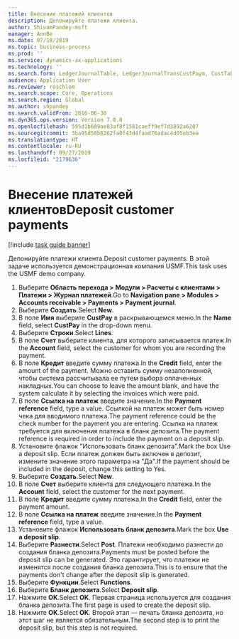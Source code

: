```yaml
---
title: Внесение платежей клиентов
description: Депонируйте платежи клиента.
author: ShivamPandey-msft
manager: AnnBe
ms.date: 07/18/2019
ms.topic: business-process
ms.prod: ''
ms.service: dynamics-ax-applications
ms.technology: ''
ms.search.form: LedgerJournalTable, LedgerJournalTransCustPaym, CustTableLookup
audience: Application User
ms.reviewer: roschlom
ms.search.scope: Core, Operations
ms.search.region: Global
ms.author: shpandey
ms.search.validFrom: 2016-06-30
ms.dyn365.ops.version: Version 7.0.0
ms.openlocfilehash: 595d1b609ae83af8f1581caeff9ef7d3892a6207
ms.sourcegitcommit: 3ba95d50b8262fa0f43d4faad76adac4d05eb3ea
ms.translationtype: HT
ms.contentlocale: ru-RU
ms.lasthandoff: 09/27/2019
ms.locfileid: "2179636"
---
```

# <a name="deposit-customer-payments"></a><span data-ttu-id="c80ae-103">Внесение платежей клиентов</span><span class="sxs-lookup"><span data-stu-id="c80ae-103">Deposit customer payments</span></span>

[!include [task guide banner](../../includes/task-guide-banner.md)]

<span data-ttu-id="c80ae-104">Депонируйте платежи клиента.</span><span class="sxs-lookup"><span data-stu-id="c80ae-104">Deposit customer payments.</span></span> <span data-ttu-id="c80ae-105">В этой задаче используется демонстрационная компания USMF.</span><span class="sxs-lookup"><span data-stu-id="c80ae-105">This task uses the USMF demo company.</span></span>

1. <span data-ttu-id="c80ae-106">Выберите **Область перехода > Модули > Расчеты с клиентами > Платежи > Журнал платежей**.</span><span class="sxs-lookup"><span data-stu-id="c80ae-106">Go to **Navigation pane > Modules > Accounts receivable > Payments > Payment journal**.</span></span>
2. <span data-ttu-id="c80ae-107">Выберите **Создать**.</span><span class="sxs-lookup"><span data-stu-id="c80ae-107">Select **New**.</span></span>
3. <span data-ttu-id="c80ae-108">В поле **Имя** выберите **CustPay** в раскрывающемся меню.</span><span class="sxs-lookup"><span data-stu-id="c80ae-108">In the **Name** field, select **CustPay** in the drop-down menu.</span></span>
4. <span data-ttu-id="c80ae-109">Выберите **Строки**.</span><span class="sxs-lookup"><span data-stu-id="c80ae-109">Select **Lines**.</span></span>
5. <span data-ttu-id="c80ae-110">В поле **Счет** выберите клиента, для которого записывается платеж.</span><span class="sxs-lookup"><span data-stu-id="c80ae-110">In the **Account** field, select the customer for whom you are recording the payment.</span></span>
6. <span data-ttu-id="c80ae-111">В поле **Кредит** введите сумму платежа.</span><span class="sxs-lookup"><span data-stu-id="c80ae-111">In the **Credit** field, enter the amount of the payment.</span></span> <span data-ttu-id="c80ae-112">Можно оставить сумму незаполненной, чтобы система рассчитывала ее путем выбора оплаченных накладных.</span><span class="sxs-lookup"><span data-stu-id="c80ae-112">You can choose to leave the amount blank, and have the system calculate it by selecting the invoices which were paid.</span></span>  
7. <span data-ttu-id="c80ae-113">В поле **Ссылка на платеж** введите значение.</span><span class="sxs-lookup"><span data-stu-id="c80ae-113">In the **Payment reference** field, type a value.</span></span> <span data-ttu-id="c80ae-114">Ссылкой на платеж может быть номер чека для вводимого платежа.</span><span class="sxs-lookup"><span data-stu-id="c80ae-114">The payment reference could be the check number for the payment you are entering.</span></span> <span data-ttu-id="c80ae-115">Ссылка на платеж требуется для включения платежа в бланк депозита.</span><span class="sxs-lookup"><span data-stu-id="c80ae-115">The payment reference is required in order to include the payment on a deposit slip.</span></span>  
8. <span data-ttu-id="c80ae-116">Установите флажок "Использовать бланк депозита".</span><span class="sxs-lookup"><span data-stu-id="c80ae-116">Mark the box Use a deposit slip.</span></span> <span data-ttu-id="c80ae-117">Если платеж должен быть включен в депозит, измените значение этого параметра на "Да".</span><span class="sxs-lookup"><span data-stu-id="c80ae-117">If the payment should be included in the deposit, change this setting to Yes.</span></span>  
9. <span data-ttu-id="c80ae-118">Выберите **Создать**.</span><span class="sxs-lookup"><span data-stu-id="c80ae-118">Select **New**.</span></span>
10. <span data-ttu-id="c80ae-119">В поле **Счет** выберите клиента для следующего платежа.</span><span class="sxs-lookup"><span data-stu-id="c80ae-119">In the **Account** field, select the customer for the next payment.</span></span>
11. <span data-ttu-id="c80ae-120">В поле **Кредит** введите сумму платежа.</span><span class="sxs-lookup"><span data-stu-id="c80ae-120">In the **Credit** field, enter the payment amount.</span></span>
12. <span data-ttu-id="c80ae-121">В поле **Ссылка на платеж** введите значение.</span><span class="sxs-lookup"><span data-stu-id="c80ae-121">In the **Payment reference** field, type a value.</span></span>
13. <span data-ttu-id="c80ae-122">Установите флажок **Использовать бланк депозита**.</span><span class="sxs-lookup"><span data-stu-id="c80ae-122">Mark the box **Use a deposit slip**.</span></span>
14. <span data-ttu-id="c80ae-123">Выберите **Разнести**.</span><span class="sxs-lookup"><span data-stu-id="c80ae-123">Select **Post**.</span></span> <span data-ttu-id="c80ae-124">Платежи необходимо разнести до создания бланка депозита.</span><span class="sxs-lookup"><span data-stu-id="c80ae-124">Payments must be posted before the deposit slip can be generated.</span></span> <span data-ttu-id="c80ae-125">Это гарантирует, что платежи не изменятся после создания бланка депозита.</span><span class="sxs-lookup"><span data-stu-id="c80ae-125">This is to ensure that the payments don't change after the deposit slip is generated.</span></span>  
15. <span data-ttu-id="c80ae-126">Выберите **Функции**.</span><span class="sxs-lookup"><span data-stu-id="c80ae-126">Select **Functions**.</span></span>
16. <span data-ttu-id="c80ae-127">Выберите **Бланк депозита**.</span><span class="sxs-lookup"><span data-stu-id="c80ae-127">Select **Deposit slip**.</span></span>
17. <span data-ttu-id="c80ae-128">Нажмите **ОК**.</span><span class="sxs-lookup"><span data-stu-id="c80ae-128">Select **OK**.</span></span> <span data-ttu-id="c80ae-129">Первая страница используется для создания бланка депозита.</span><span class="sxs-lookup"><span data-stu-id="c80ae-129">The first page is used to create the deposit slip.</span></span>  
18. <span data-ttu-id="c80ae-130">Нажмите **ОК**.</span><span class="sxs-lookup"><span data-stu-id="c80ae-130">Select **OK**.</span></span> <span data-ttu-id="c80ae-131">Второй этап — печать бланка депозита, но этот шаг не является обязательным.</span><span class="sxs-lookup"><span data-stu-id="c80ae-131">The second step is to print the deposit slip, but this step is not required.</span></span>  

